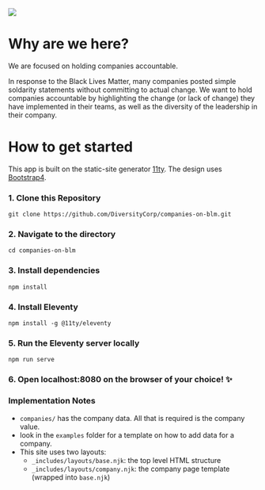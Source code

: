 <img src="images/logo.png" />

# Why are we here?

We are focused on holding companies accountable.

In response to the Black Lives Matter, many companies posted simple soldarity statements without committing to actual change.
We want to hold companies accountable by highlighting the change (or lack of change) they have implemented in their teams, as well as the diversity of the leadership in their company.

# How to get started

This app is built on the static-site generator [11ty](https://www.11ty.dev/). The design uses [Bootstrap4](https://getbootstrap.com/docs/4.0/getting-started/introduction/).

### 1. Clone this Repository

```
git clone https://github.com/DiversityCorp/companies-on-blm.git
```

### 2. Navigate to the directory

```
cd companies-on-blm
```

### 3. Install dependencies

```
npm install
```

### 4. Install Eleventy

```
npm install -g @11ty/eleventy
```

### 5. Run the Eleventy server locally

```
npm run serve
```

### 6. Open localhost:8080 on the browser of your choice! ✨

### Implementation Notes

- `companies/` has the company data. All that is required is the company value.
- look in the `examples` folder for a template on how to add data for a company.
- This site uses two layouts:
  - `_includes/layouts/base.njk`: the top level HTML structure
  - `_includes/layouts/company.njk`: the company page template (wrapped into `base.njk`)
